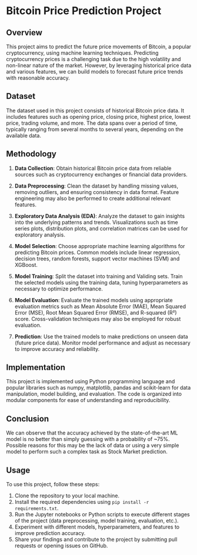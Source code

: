 # Bitcoin Price Prediction Project

## Overview

This project aims to predict the future price movements of Bitcoin, a popular cryptocurrency, using machine learning techniques. Predicting cryptocurrency prices is a challenging task due to the high volatility and non-linear nature of the market. However, by leveraging historical price data and various features, we can build models to forecast future price trends with reasonable accuracy.

## Dataset

The dataset used in this project consists of historical Bitcoin price data. It includes features such as opening price, closing price, highest price, lowest price, trading volume, and more. The data spans over a period of time, typically ranging from several months to several years, depending on the available data.

## Methodology

1. **Data Collection**: Obtain historical Bitcoin price data from reliable sources such as cryptocurrency exchanges or financial data providers.

2. **Data Preprocessing**: Clean the dataset by handling missing values, removing outliers, and ensuring consistency in data format. Feature engineering may also be performed to create additional relevant features.

3. **Exploratory Data Analysis (EDA)**: Analyze the dataset to gain insights into the underlying patterns and trends. Visualizations such as time series plots, distribution plots, and correlation matrices can be used for exploratory analysis.

4. **Model Selection**: Choose appropriate machine learning algorithms for predicting Bitcoin prices. Common models include linear regression, decision trees, random forests, support vector machines (SVM) and XGBoost.

5. **Model Training**: Split the dataset into training and Validing sets. Train the selected models using the training data, tuning hyperparameters as necessary to optimize performance.

6. **Model Evaluation**: Evaluate the trained models using appropriate evaluation metrics such as Mean Absolute Error (MAE), Mean Squared Error (MSE), Root Mean Squared Error (RMSE), and R-squared (R²) score. Cross-validation techniques may also be employed for robust evaluation.

7. **Prediction**: Use the trained models to make predictions on unseen data (future price data). Monitor model performance and adjust as necessary to improve accuracy and reliability.

## Implementation

This project is implemented using Python programming language and popular libraries such as  numpy, matplotlib, pandas and scikit-learn for data manipulation, model building, and evaluation. The code is organized into modular components for ease of understanding and reproducibility.

## Conclusion

We can observe that the accuracy achieved by the state-of-the-art ML model is no better than simply guessing with a probability of ~75%. Possible reasons for this may be the lack of data or using a very simple model to perform such a complex task as Stock Market prediction.

## Usage

To use this project, follow these steps:

1. Clone the repository to your local machine.
2. Install the required dependencies using `pip install -r requirements.txt`.
3. Run the Jupyter notebooks or Python scripts to execute different stages of the project (data preprocessing, model training, evaluation, etc.).
4. Experiment with different models, hyperparameters, and features to improve prediction accuracy.
5. Share your findings and contribute to the project by submitting pull requests or opening issues on GitHub.
